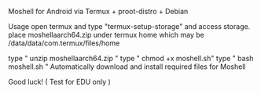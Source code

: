 Moshell for Android via
Termux + proot-distro + Debian 

Usage
open termux and type "termux-setup-storage"
and access storage.
place moshellaarch64.zip under termux home
which may be /data/data/com.termux/files/home

type " unzip moshellaarch64.zip "
type " chmod +x moshell.sh"
type " bash moshell.sh " 
Automatically download and install required files for Moshell 

Good luck! ( Test for EDU only )
